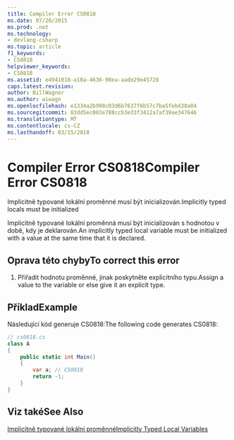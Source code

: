 ```yaml
---
title: Compiler Error CS0818
ms.date: 07/20/2015
ms.prod: .net
ms.technology:
- devlang-csharp
ms.topic: article
f1_keywords:
- CS0818
helpviewer_keywords:
- CS0818
ms.assetid: e4941018-a10a-4636-98ea-aade29e45728
caps.latest.revision: 
author: BillWagner
ms.author: wiwagn
ms.openlocfilehash: e1334a2b998c03d6b7637f6b57c7ba5febd38a04
ms.sourcegitcommit: 83dd5ec003e788ccb3e33f3412a7af39ae347646
ms.translationtype: MT
ms.contentlocale: cs-CZ
ms.lasthandoff: 03/15/2018
---
```

# <a name="compiler-error-cs0818"></a><span data-ttu-id="25439-102">Compiler Error CS0818</span><span class="sxs-lookup"><span data-stu-id="25439-102">Compiler Error CS0818</span></span>
<span data-ttu-id="25439-103">Implicitně typované lokální proměnné musí být inicializován.</span><span class="sxs-lookup"><span data-stu-id="25439-103">Implicitly typed locals must be initialized</span></span>  
  
 <span data-ttu-id="25439-104">Implicitně typované lokální proměnná musí být inicializován s hodnotou v době, kdy je deklarován.</span><span class="sxs-lookup"><span data-stu-id="25439-104">An implicitly typed local variable must be initialized with a value at the same time that it is declared.</span></span>  
  
## <a name="to-correct-this-error"></a><span data-ttu-id="25439-105">Oprava této chyby</span><span class="sxs-lookup"><span data-stu-id="25439-105">To correct this error</span></span>  
  
1.  <span data-ttu-id="25439-106">Přiřadit hodnotu proměnné, jinak poskytněte explicitního typu.</span><span class="sxs-lookup"><span data-stu-id="25439-106">Assign a value to the variable or else give it an explicit type.</span></span>  
  
## <a name="example"></a><span data-ttu-id="25439-107">Příklad</span><span class="sxs-lookup"><span data-stu-id="25439-107">Example</span></span>  
 <span data-ttu-id="25439-108">Následující kód generuje CS0818:</span><span class="sxs-lookup"><span data-stu-id="25439-108">The following code generates CS0818:</span></span>  
  
```csharp  
// cs0818.cs  
class A  
{  
    public static int Main()  
    {  
        var a; // CS0818  
        return -1;  
    }  
}  
```  
  
## <a name="see-also"></a><span data-ttu-id="25439-109">Viz také</span><span class="sxs-lookup"><span data-stu-id="25439-109">See Also</span></span>  
 [<span data-ttu-id="25439-110">Implicitně typované lokální proměnné</span><span class="sxs-lookup"><span data-stu-id="25439-110">Implicitly Typed Local Variables</span></span>](../../csharp/programming-guide/classes-and-structs/implicitly-typed-local-variables.md)
